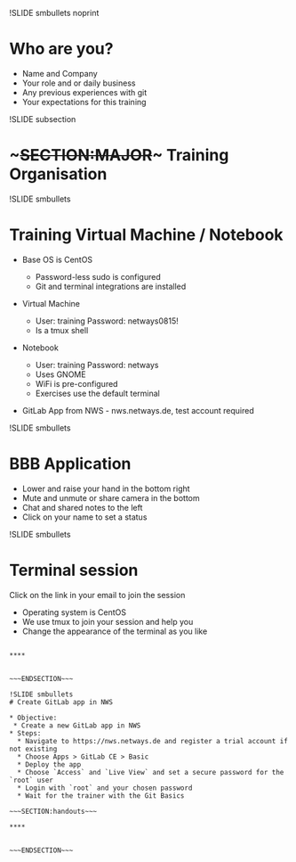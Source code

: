 !SLIDE smbullets noprint

# Who are you?

* Name and Company
* Your role and or daily business
* Any previous experiences with git
* Your expectations for this training

!SLIDE subsection
# ~~~SECTION:MAJOR~~~ Training Organisation

!SLIDE smbullets
# Training Virtual Machine / Notebook
* Base OS is CentOS
  * Password-less sudo is configured
  * Git and terminal integrations are installed

* Virtual Machine
  * User: training Password: netways0815!
  * Is a tmux shell

* Notebook
  * User: training Password: netways
  * Uses GNOME
  * WiFi is pre-configured
  * Exercises use the default terminal

* GitLab App from NWS - nws.netways.de, test account required

!SLIDE smbullets
# BBB Application

* Lower and raise your hand in the bottom right
* Mute and unmute or share camera in the bottom
* Chat and shared notes to the left
* Click on your name to set a status


!SLIDE smbullets
# Terminal session

Click on the link in your email to join the session

* Operating system is CentOS
* We use tmux to join your session and help you
* Change the appearance of the terminal as you like


~~~SECTION:handouts~~~

****


~~~ENDSECTION~~~

!SLIDE smbullets
# Create GitLab app in NWS

* Objective:
 * Create a new GitLab app in NWS
* Steps:
  * Navigate to https://nws.netways.de and register a trial account if not existing
  * Choose Apps > GitLab CE > Basic
  * Deploy the app
  * Choose `Access` and `Live View` and set a secure password for the `root` user
  * Login with `root` and your chosen password
  * Wait for the trainer with the Git Basics

~~~SECTION:handouts~~~

****


~~~ENDSECTION~~~

